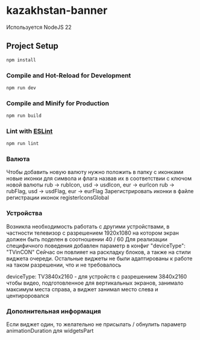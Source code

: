 # kazakhstan-banner

Используется NodeJS 22

## Project Setup

```sh
npm install
```

### Compile and Hot-Reload for Development

```sh
npm run dev
```

### Compile and Minify for Production

```sh
npm run build
```

### Lint with [ESLint](https://eslint.org/)

```sh
npm run lint
```


### Валюта
Чтобы добавить новую валюту нужно положить в папку с иконками новые иконки для символа и флага
назвав их в соответствии с ключом новой валюты
rub -> rubIcon, usd -> usdIcon, eur -> eurIcon
rub -> rubFlag, usd -> usdFlag, eur -> eurFlag
Зарегистрировать иконки в файле регистрации иконок registerIconsGlobal

### Устройства
Возникла необходимость работать с другими устройствами, в частности телевизор с разрешением 1920х1080
на котором экран должен быть поделен в соотношении 40 / 60
Для реализации специфичного поведения добавлен параметр в конфиг "deviceType": "TVinCON"
Сейчас он повлияет на раскладку блоков, а также на стили виджета очереди. Остальные виджеты не были адаптированы к работе на таком разрешении, что и не требовалось

deviceType: TV3840x2160 - для устройств с разрешением 3840х2160 чтобы видео, подготовленное для вертикальных экранов, занимало максимум места справа, а виджет занимал место слева и центироровался

### Дополнительная информация
Если виджет один, то желательно не присылать / обнулить параметр animationDuration для widgetsPart
